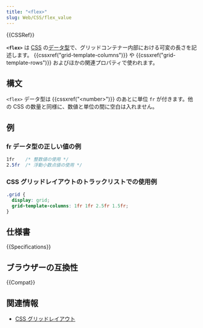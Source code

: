 ```yaml
---
title: "<flex>"
slug: Web/CSS/flex_value
---
```

{{CSSRef}}

**`<flex>`** は [CSS](/ja/docs/Web/CSS) の[データ型](/ja/docs/Web/CSS/CSS_Types)で、グリッドコンテナー内部における可変の長さを記述します。 {{cssxref("grid-template-columns")}} や {{cssxref("grid-template-rows")}} およびほかの関連プロパティで使われます。

## 構文

`<flex>` データ型は {{cssxref("&lt;number&gt;")}} のあとに単位 `fr` が付きます。他の CSS の数量と同様に、数値と単位の間に空白は入れません。

## 例

### fr データ型の正しい値の例

```css
1fr    /* 整数値の使用 */
2.5fr  /* 浮動小数点値の使用 */
```

### CSS グリッドレイアウトのトラックリストでの使用例

```css
.grid {
  display: grid;
  grid-template-columns: 1fr 1fr 2.5fr 1.5fr;
}
```

## 仕様書

{{Specifications}}

## ブラウザーの互換性

{{Compat}}

## 関連情報

- [CSS グリッドレイアウト](/ja/docs/Web/CSS/CSS_Grid_Layout)
